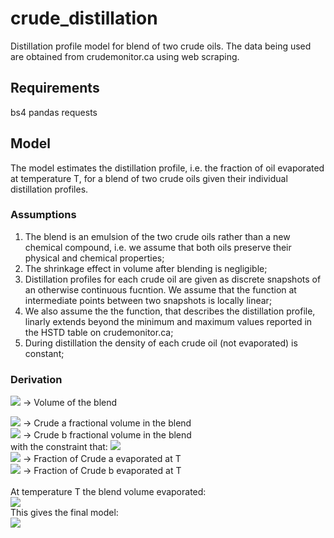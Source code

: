 # crude_distillation
Distillation profile model for blend of two crude oils. The data being used are obtained from crudemonitor.ca using web scraping.

## Requirements
bs4
pandas
requests



## Model
The model estimates the distillation profile, i.e. the fraction of oil evaporated at temperature T, for a blend of two crude oils given their individual distillation profiles.

### Assumptions
1. The blend is an emulsion of the two crude oils rather than a new chemical compound, i.e. we assume that both oils preserve their physical and chemical properties;
2. The shrinkage effect in volume after blending is negligible;
3. Distillation profiles for each crude oil are given as discrete snapshots of an otherwise continuous fucntion. We assume that the function at intermediate points between two snapshots is locally linear;
4. We also assume the the function, that describes the distillation profile, linarly extends beyond the minimum and maximum values reported in the HSTD table on crudemonitor.ca;
5. During distillation the density of each crude oil (not evaporated) is constant;

### Derivation

<img src="https://render.githubusercontent.com/render/math?math=V">   -> Volume of the blend<br>

<img src="https://render.githubusercontent.com/render/math?math=f_{V,a}"> -> Crude a fractional volume in the blend<br>
<img src="https://render.githubusercontent.com/render/math?math=f_{V,b}"> -> Crude b fractional volume in the blend<br>
with the constraint that:
<img src="https://render.githubusercontent.com/render/math?math=f_{V,a}+f_{V,b} = 1">
<br>
<img src="https://render.githubusercontent.com/render/math?math=\alpha_a(T)"> -> Fraction of Crude a evaporated at T<br>
<img src="https://render.githubusercontent.com/render/math?math=\alpha_b(T)"> -> Fraction of Crude b evaporated at T<br>
<br>
At temperature T the blend volume evaporated:<br>
    <img src="https://render.githubusercontent.com/render/math?math=V(T)=\left[\alpha_a(T)f_{V,a}\p\alpha_b(T)(1-f_{V,a})\right]V"><br>
This gives the final model:<br>
    <img src="https://render.githubusercontent.com/render/math?math=\alpha(T)=\left[\alpha_a(T)f_{V,a} +\alpha_b(T)(1-f_{V,a})\right]"><br>
<br>

